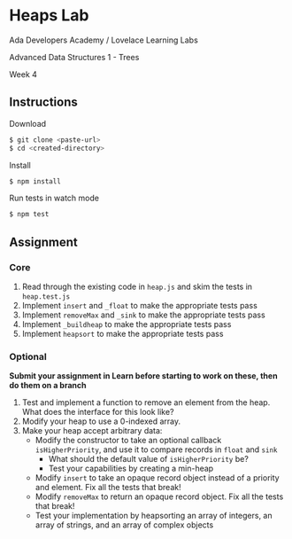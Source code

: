 # Heaps Lab

Ada Developers Academy / Lovelace Learning Labs

Advanced Data Structures 1 - Trees

Week 4

## Instructions

Download

```sh
$ git clone <paste-url>
$ cd <created-directory>
```

Install

```sh
$ npm install
```

Run tests in watch mode

```sh
$ npm test
```

## Assignment

### Core

1. Read through the existing code in `heap.js` and skim the tests in `heap.test.js`
1. Implement `insert` and `_float` to make the appropriate tests pass
1. Implement `removeMax` and `_sink` to make the appropriate tests pass
1. Implement `_buildheap` to make the appropriate tests pass
1. Implement `heapsort` to make the appropriate tests pass

### Optional

**Submit your assignment in Learn before starting to work on these, then do them on a branch**

1. Test and implement a function to remove an element from the heap. What does the interface for this look like?
1. Modify your heap to use a 0-indexed array.
1. Make your heap accept arbitrary data:
    - Modify the constructor to take an optional callback `isHigherPriority`, and use it to compare records in `float` and `sink`
        - What should the default value of `isHigherPriority` be?
        - Test your capabilities by creating a min-heap
    - Modify `insert` to take an opaque record object instead of a priority and element. Fix all the tests that break!
    - Modify `removeMax` to return an opaque record object. Fix all the tests that break!
    - Test your implementation by heapsorting an array of integers, an array of strings, and an array of complex objects